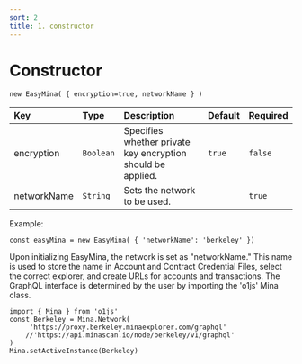 ```yaml
---
sort: 2
title: 1. constructor
---
```



# Constructor


```
new EasyMina( { encryption=true, networkName } )
```

| Key | Type | Description | Default | Required |
| :-- | :-- | :-- | :-- | :-- |
| encryption | `Boolean` | Specifies whether private key encryption should be applied. | `true` | `false` |
| networkName | `String` | Sets the network to be used. | | `true` |

Example:

```
const easyMina = new EasyMina( { 'networkName': 'berkeley' })
```

Upon initializing EasyMina, the network is set as "networkName." This name is used to store the name in Account and Contract Credential Files, select the correct explorer, and create URLs for accounts and transactions. The GraphQL interface is determined by the user by importing the 'o1js' Mina class.

```
import { Mina } from 'o1js'
const Berkeley = Mina.Network( 
     'https://proxy.berkeley.minaexplorer.com/graphql' 
    //'https://api.minascan.io/node/berkeley/v1/graphql'
)
Mina.setActiveInstance(Berkeley)
```
